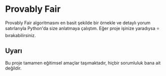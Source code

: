 # Provably Fair
Provably Fair algoritmasını en basit şekilde bir örnekle ve detaylı yorum satırlarıyla Python'da size anlatmaya çalıştım.
Eğer proje işinize yaradıysa ⭐ bırakabilirsiniz.

## Uyarı
Bu proje tamamen eğitimsel amaçlar taşımaktadır, hiçbir sorumluluk bana ait değildir.

